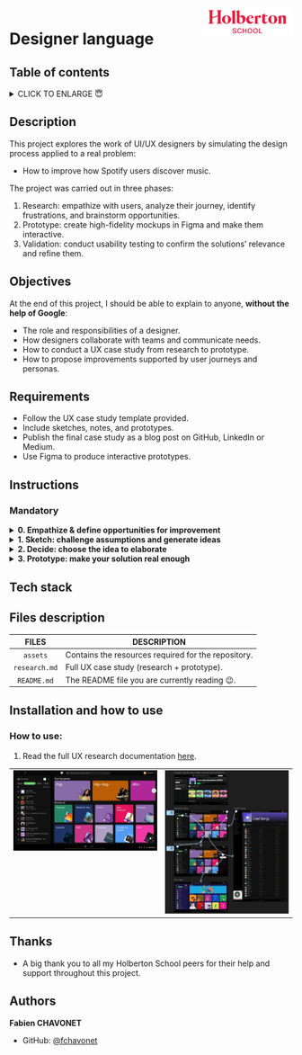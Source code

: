 <img height="50" align="right" src="https://raw.githubusercontent.com/fchavonet/fchavonet/refs/heads/main/assets/images/logo-holberton_school.webp" alt="Holberton School logo">

# Designer language

## Table of contents

<details>
    <summary>
        CLICK TO ENLARGE 😇
    </summary>
    <a href="#description">Description</a>
    <br>
    <a href="#objectives">Objectives</a>
    <br>
    <a href="#requirements">Requirements</a>
    <br>
    <a href="#instructions">Instructions</a>
    <br>
    <a href="#tech-stack">Tech stack</a>
    <br>
    <a href="#files-description">Files description</a>
    <br>
    <a href="#installation_and_how_to_use">Installation and how to use</a>
    <br>
    <a href="#thanks">Thanks</a>
    <br>
    <a href="#authors">Authors</a>
</details>

## <span id="description">Description</span>

This project explores the work of UI/UX designers by simulating the design process applied to a real problem:
- How to improve how Spotify users discover music.

The project was carried out in three phases:
1. Research: empathize with users, analyze their journey, identify frustrations, and brainstorm opportunities.  
2. Prototype: create high-fidelity mockups in Figma and make them interactive.  
3. Validation: conduct usability testing to confirm the solutions’ relevance and refine them.

## <span id="objectives">Objectives</span>

At the end of this project, I should be able to explain to anyone, **without the help of Google**:

- The role and responsibilities of a designer.  
- How designers collaborate with teams and communicate needs.  
- How to conduct a UX case study from research to prototype.  
- How to propose improvements supported by user journeys and personas.  

## <span id="requirements">Requirements</span>
 
- Follow the UX case study template provided.  
- Include sketches, notes, and prototypes.  
- Publish the final case study as a blog post on GitHub, LinkedIn or Medium.  
- Use Figma to produce interactive prototypes.  

## <span id="instructions">Instructions</span>

### Mandatory

<details>
    <summary>
        <b>0. Empathize & define opportunities for improvement</b>
    </summary>
    <br>

With this first assignment, you are trying to understand who you are designing for and how you can make their experience more delightful or reduce the friction. To achieve this, you need to set aside your assumptions. You are not the user, you cannot anticipate their behavior and needs. And from this experience, you can define where/when there is room for improvement without being distracted by your gut feelings.

- Read the personas from above, choose one of them.
- Read their user journey map.
- Assuming you are this person, follow and reproduce each step of their journey.
- Make a list of all the opportunities for improving this experience.

**Things you should have collected:**

- The persona and user journey map you have chosen.
- A list of opportunities for improvements.

**Post only blog post here for all tasks.**

#
**Repo:**
- GitHub repository: `holbertonschool-designer_language`.
<hr>
</details>

<details>
    <summary>
        <b>1. Sketch: challenge assumptions and generate ideas</b>
    </summary>
    <br>

Based on what you have learned from the first task, you will now generate as many ideas as you can. Good or bad, you want them ALL.

You are now in a brainstorming mode: think outside the box. Have you thought about the worst possible idea? Sketch it as well.

Don’t aim for perfect sketches, aim for ideas in quantity. Draw by hand, on a whiteboard or on paper. Remember to take a photo of each idea.

**Things you should have collected:**

- Photos of your sketched ideas.

#
**Repo:**
- GitHub repository: `holbertonschool-designer_language`.
<hr>
</details>

<details>
    <summary>
        <b>2. Decide: choose the idea to elaborate</b>
    </summary>
    <br>

Gather in groups based on the persona you have chosen. Everyone should present their ideas and the group should help you to choose the best idea to explore in the next phase.

- As the speaker, briefly pitch the opportunities you have found from the user’s journey and show your sketched ideas.
- As a reviewer, if you think your peer has made an assumption, question it.
    - Example: If you hear “The user will right-click on the song and […]”, ask “Will the user know that they should right-click?”.

**Things you should have collected:**

- Photo of chosen solution.
- Text explaining: “Why did you and your team choose to explore this idea over the other ones?”.
- There are no bad ideas: list all initials ideas with pros/cons for each that make you or your team decide which way you want to take.

#
**Repo:**
- GitHub repository: `holbertonschool-designer_language`.
<hr>
</details>

<details>
    <summary>
        <b>3. Prototype: make your solution real enough</b>
    </summary>
    <br>

In order to validate your solution, you need to produce a prototype that looks like the real product.

- First, you will need to storyboard your solution.
    - Sketch the user flow on a whiteboard or on paper.
    - Take a photo.
- Then, design the high-fidelity mockups in Figma.
    - If you are not familiar with Figma, [take a quick tour of the interface](https://help.figma.com/hc/fr/categories/360002051613-Getting-Started#Take-a-Tour).
- And finally, pull them together to make your prototype interactive (clickable).
    - [Learn about prototyping with Figma](https://help.figma.com/hc/fr/articles/360040314193-Guide-de-prototypage-dans-Figma).

**Things you should have collected:**

- Storyboard of user flow (photo of whiteboard or sketches)
- The link to view your “pixel-perfect” mockups
- The link to access the interactive prototype on Figma

Please submit a link to a blog post (on Medium or by using a Google Doc, if you don’t want to make it public). In the blog post you should include the images of your mockups as well as your Figma design. Talk the audience through your design process and where you finally landed in your design!

To not start from scratch, you can reuse the [initial Spotify file](https://www.figma.com/file/7aHq0Tns4c6CZDALLd1RXn/Spotify) that [Juno - C#8](https://twitter.com/x/migrate?tok=eyJlIjoiL2p1bWljYXRlcyIsInQiOjE3MTU5NjIyMjV9axyKCj8BNbPnZ21UTZK14A%3D%3D) made, duplicate it and enjoy!

#
**Repo:**
- GitHub repository: `holbertonschool-designer_language`.
<hr>
</details>

## <span id="tech-stack">Tech stack</span>

<p align="left">
</p>

## <span id="files-description">Files description</span>

| **FILES**     | **DESCRIPTION**                                     |
| :-----------: | --------------------------------------------------- |
| `assets`      | Contains the resources required for the repository. |
| `research.md` | Full UX case study (research + prototype).          |
| `README.md`   | The README file you are currently reading 😉.      |

## <span id="installation_and_how_to_use">Installation and how to use</span>

### How to use:

1. Read the full UX research documentation [here](./research.md).

<table>
    <tr valign="top">
        <td align="center">
            <picture>
                <source media="(prefers-color-scheme: dark)" srcset="./assets/images/figma-spotify.webp">
                <source media="(prefers-color-scheme: light)" srcset="./assets/images/figma-spotify.webp">
                <img width="100%" src="./assets/images/figma-spotify.webp" alt="Figme screenshot">
            </picture>
        </td>
        <td align="center">
            <picture>
                <source media="(prefers-color-scheme: dark)" srcset="./assets/images/figma-spotify-mockups.webp">
                <source media="(prefers-color-scheme: light)" srcset="./assets/images/figma-spotify-mockups.webp">
                <img width="100%" src="./assets/images/figma-spotify-mockups.webp" alt="Figme screenshot">
            </picture>
        </td>
    </tr>
</table>

## <span id="thanks">Thanks</span>

- A big thank you to all my Holberton School peers for their help and support throughout this project.

## <span id="authors">Authors</span>

**Fabien CHAVONET**
- GitHub: [@fchavonet](https://github.com/fchavonet)
